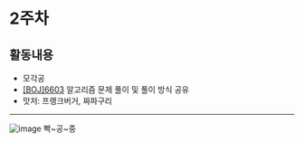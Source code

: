 # 2주차

## 활동내용
- 모각공
- [[BOJ]6603](https://www.acmicpc.net/problem/6603) 알고리즘 문제 풀이 및 풀이 방식 공유
- 맛저: 프랭크버거, 짜파구리
---
![image](https://user-images.githubusercontent.com/66217855/226812986-d30c4089-1187-44f1-a293-5e0da187af73.png)
빡~공~중
